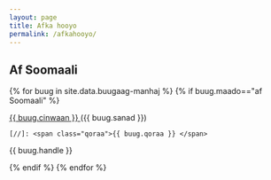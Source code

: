 ```yaml
---
layout: page
title: Afka hooyo
permalink: /afkahooyo/
---
```


## Af Soomaali
{% for buug in site.data.buugaag-manhaj %}
{% if buug.maado=="af Soomaali" %}

<a href="{{ buug.pdf }}"> {{ buug.cinwaan }} </a> <span class="sanad"> ({{ buug.sanad }}) </span>

	[//]: <span class="qoraa">{{ buug.qoraa }} </span> 
 
 <div class="warbixin"> {{ buug.handle }} </div>

[//]:<div class="cinwaan"> 

{% endif %}
{% endfor %}